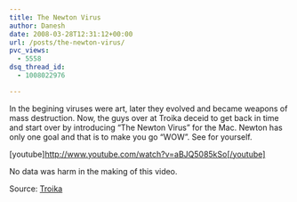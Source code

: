 ```yaml
---
title: The Newton Virus
author: Danesh
date: 2008-03-28T12:31:12+00:00
url: /posts/the-newton-virus/
pvc_views:
  - 5558
dsq_thread_id:
  - 1008022976

---
```

In the begining viruses were art, later they evolved and became weapons of mass destruction. Now, the guys over at Troika deceid to get back in time and start over by introducing &#8220;The Newton Virus&#8221; for the Mac. Newton has only one goal and that is to make you go &#8220;WOW&#8221;. See for yourself.

[youtube]http://www.youtube.com/watch?v=aBJQ5085kSo[/youtube]

No data was harm in the making of this video.

Source: [Troika][1]

 [1]: http://www.troika.uk.com/virus.htm